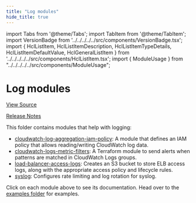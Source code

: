 ```yaml
---
title: "Log modules"
hide_title: true
---
```


import Tabs from '@theme/Tabs';
import TabItem from '@theme/TabItem';
import VersionBadge from '../../../../../src/components/VersionBadge.tsx';
import { HclListItem, HclListItemDescription, HclListItemTypeDetails, HclListItemDefaultValue, HclGeneralListItem } from '../../../../../src/components/HclListItem.tsx';
import { ModuleUsage } from "../../../../../src/components/ModuleUsage";

<VersionBadge repoTitle="AWS Monitoring Modules" version="0.36.22" lastModifiedVersion="0.36.22"/>

# Log modules

<a href="https://github.com/gruntwork-io/terraform-aws-monitoring/tree/v0.36.22/modules/logs" className="link-button" title="View the source code for this module in GitHub.">View Source</a>

<a href="https://github.com/gruntwork-io/terraform-aws-monitoring/releases/tag/v0.36.22" className="link-button" title="Release notes for only versions which impacted this module.">Release Notes</a>

This folder contains modules that help with logging:

*   [cloudwatch-log-aggregation-iam-policy](https://github.com/gruntwork-io/terraform-aws-monitoring/tree/v0.36.22/modules/logs/cloudwatch-log-aggregation-iam-policy): A module that defines
    an IAM policy that allows reading/writing CloudWatch log data.
*   [cloudwatch-logs-metric-filters](https://github.com/gruntwork-io/terraform-aws-monitoring/tree/v0.36.22/modules/logs/cloudwatch-logs-metric-filters): A Terraform module to send alerts when patterns are matched in CloudWatch Logs groups.
*   [load-balancer-access-logs](https://github.com/gruntwork-io/terraform-aws-monitoring/tree/v0.36.22/modules/logs/load-balancer-access-logs): Creates an S3 bucket to store ELB access logs, along with the appropriate access policy and lifecycle rules.
*   [syslog](https://github.com/gruntwork-io/terraform-aws-monitoring/tree/v0.36.22/modules/logs/syslog): Configures rate limiting and log rotation for syslog.

Click on each module above to see its documentation. Head over to the [examples folder](https://github.com/gruntwork-io/terraform-aws-monitoring/tree/v0.36.22/examples) for examples.


<!-- ##DOCS-SOURCER-START
{
  "originalSources": [
    "https://github.com/gruntwork-io/terraform-aws-monitoring/tree/v0.36.22/modules/logs/readme.md",
    "https://github.com/gruntwork-io/terraform-aws-monitoring/tree/v0.36.22/modules/logs/variables.tf",
    "https://github.com/gruntwork-io/terraform-aws-monitoring/tree/v0.36.22/modules/logs/outputs.tf"
  ],
  "sourcePlugin": "module-catalog-api",
  "hash": "baa8714b8e5c9740832684eb44554008"
}
##DOCS-SOURCER-END -->
